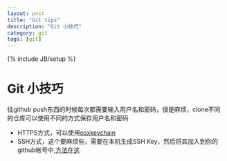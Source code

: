 ```yaml
---
layout: post
title: "Git tips"
description: "Git 小技巧"
category: git
tags: [git]
---
```

{% include JB/setup %}

Git 小技巧
=========

往github push东西的时候每次都需要输入用户名和密码，很是麻烦，clone不同的仓库可以使用不同的方式保存用户名和密码
* HTTPS方式，可以使用[osxkeychain](https://help.github.com/articles/set-up-git)
* SSH方式，这个要麻烦些，需要在本机生成SSH Key，然后将其加入到你的github帐号中,[方法在这](https://help.github.com/articles/generating-ssh-keys)

